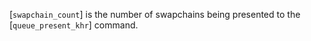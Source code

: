 [`swapchain_count`] is the number of swapchains being presented to the
[`queue_present_khr`] command.